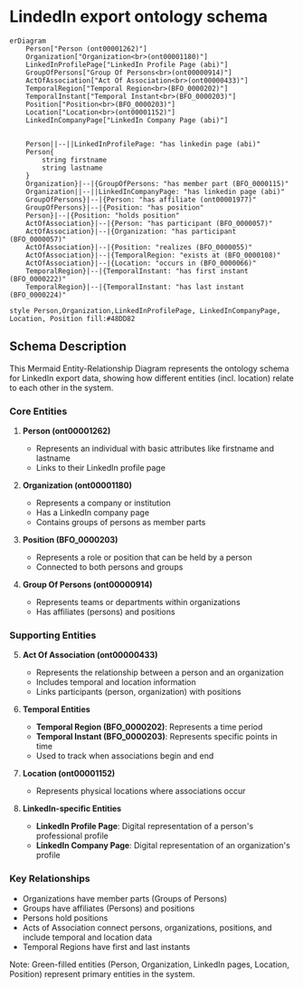 # LindedIn export ontology schema

```mermaid
erDiagram
    Person["Person (ont00001262)"]
    Organization["Organization<br>(ont00001180)"]
    LinkedInProfilePage["LinkedIn Profile Page (abi)"]
    GroupOfPersons["Group Of Persons<br>(ont00000914)"]
    ActOfAssociation["Act Of Association<br>(ont00000433)"]
    TemporalRegion["Temporal Region<br>(BFO_0000202)"]
    TemporalInstant["Temporal Instant<br>(BFO_0000203)"]
    Position["Position<br>(BFO_0000203)"]
    Location["Location<br>(ont00001152)"]
    LinkedInCompanyPage["LinkedIn Company Page (abi)"]


    Person||--||LinkedInProfilePage: "has linkedin page (abi)"
    Person{
        string firstname
        string lastname
    }
    Organization}|--|{GroupOfPersons: "has member part (BFO_0000115)"
    Organization||--||LinkedInCompanyPage: "has linkedin page (abi)"
    GroupOfPersons}|--|{Person: "has affiliate (ont00001977)"
    GroupOfPersons}|--|{Position: "has position"
    Person}|--|{Position: "holds position"
    ActOfAssociation}|--|{Person: "has participant (BFO_0000057)"
    ActOfAssociation}|--|{Organization: "has participant (BFO_0000057)"
    ActOfAssociation}|--|{Position: "realizes (BFO_0000055)"
    ActOfAssociation}|--|{TemporalRegion: "exists at (BFO_0000108)"
    ActOfAssociation}|--|{Location: "occurs in (BFO_0000066)"
    TemporalRegion}|--|{TemporalInstant: "has first instant (BFO_0000222)"
    TemporalRegion}|--|{TemporalInstant: "has last instant (BFO_0000224)"

style Person,Organization,LinkedInProfilePage, LinkedInCompanyPage, Location, Position fill:#48DD82
```
## Schema Description

This Mermaid Entity-Relationship Diagram represents the ontology schema for LinkedIn export data, showing how different entities (incl. location) relate to each other in the system.

### Core Entities

1. **Person (ont00001262)**
   - Represents an individual with basic attributes like firstname and lastname
   - Links to their LinkedIn profile page

2. **Organization (ont00001180)**
   - Represents a company or institution
   - Has a LinkedIn company page
   - Contains groups of persons as member parts

3. **Position (BFO_0000203)**
   - Represents a role or position that can be held by a person
   - Connected to both persons and groups

4. **Group Of Persons (ont00000914)**
   - Represents teams or departments within organizations
   - Has affiliates (persons) and positions

### Supporting Entities

5. **Act Of Association (ont00000433)**
   - Represents the relationship between a person and an organization
   - Includes temporal and location information
   - Links participants (person, organization) with positions

6. **Temporal Entities**
   - **Temporal Region (BFO_0000202)**: Represents a time period
   - **Temporal Instant (BFO_0000203)**: Represents specific points in time
   - Used to track when associations begin and end

7. **Location (ont00001152)**
   - Represents physical locations where associations occur

8. **LinkedIn-specific Entities**
   - **LinkedIn Profile Page**: Digital representation of a person's professional profile
   - **LinkedIn Company Page**: Digital representation of an organization's profile

### Key Relationships

- Organizations have member parts (Groups of Persons)
- Groups have affiliates (Persons) and positions
- Persons hold positions
- Acts of Association connect persons, organizations, positions, and include temporal and location data
- Temporal Regions have first and last instants

Note: Green-filled entities (Person, Organization, LinkedIn pages, Location, Position) represent primary entities in the system.

